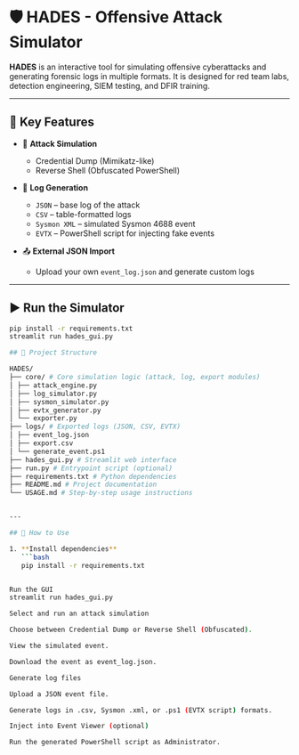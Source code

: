# 🛡️ HADES - Offensive Attack Simulator

**HADES** is an interactive tool for simulating offensive cyberattacks and generating forensic logs in multiple formats. It is designed for red team labs, detection engineering, SIEM testing, and DFIR training.

---

## 🔧 Key Features

- 🎯 **Attack Simulation**
  - Credential Dump (Mimikatz-like)
  - Reverse Shell (Obfuscated PowerShell)

- 📄 **Log Generation**
  - `JSON` – base log of the attack
  - `CSV` – table-formatted logs
  - `Sysmon XML` – simulated Sysmon 4688 event
  - `EVTX` – PowerShell script for injecting fake events

- 📤 **External JSON Import**
  - Upload your own `event_log.json` and generate custom logs

---

## ▶️ Run the Simulator

```bash
pip install -r requirements.txt
streamlit run hades_gui.py

## 📁 Project Structure

HADES/
├── core/ # Core simulation logic (attack, log, export modules)
│ ├── attack_engine.py
│ ├── log_simulator.py
│ ├── sysmon_simulator.py
│ ├── evtx_generator.py
│ └── exporter.py
├── logs/ # Exported logs (JSON, CSV, EVTX)
│ ├── event_log.json
│ ├── export.csv
│ └── generate_event.ps1
├── hades_gui.py # Streamlit web interface
├── run.py # Entrypoint script (optional)
├── requirements.txt # Python dependencies
├── README.md # Project documentation
└── USAGE.md # Step-by-step usage instructions


---

## 🚀 How to Use

1. **Install dependencies**
   ```bash
   pip install -r requirements.txt


Run the GUI
streamlit run hades_gui.py

Select and run an attack simulation

Choose between Credential Dump or Reverse Shell (Obfuscated).

View the simulated event.

Download the event as event_log.json.

Generate log files

Upload a JSON event file.

Generate logs in .csv, Sysmon .xml, or .ps1 (EVTX script) formats.

Inject into Event Viewer (optional)

Run the generated PowerShell script as Administrator.




